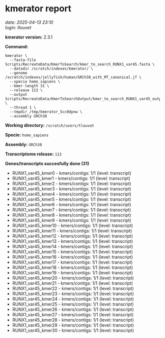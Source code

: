 # kmerator report
*date: 2025-04-13 23:10*  
*login: tlouvet*

**kmerator version:** 2.3.1

**Command:**

```
kmerator \
  --fasta-file Scripts/RecreateData/KmerToSearch/kmer_to_search_RUNX1_var45.fasta \
  --datadir /scratch/indexes/kmerator/ \
  --genome /scratch/indexes/jellyfish/human/GRCh38_with_MT_canonical.jf \
  --specie homo_sapiens \
  --kmer-length 31 \
  --release 113 \
  --output Scripts/RecreateData/KmerToSearchOutput/kmer_to_search_RUNX1_var45_output \
  --thread 1 \
  --tmpdir /tmp/kmerator_5cc0dpnw \
  --assembly GRCh38
```

**Working directory:** `/scratch/users/tlouvet`

**Specie:** `homo_sapiens`

**Assembly:** `GRCh38`

**Transcriptome release:** `113`

**Genes/transcripts succesfully done (31)**

- RUNX1_var45_kmer0 - kmers/contigs: 1/1 (level: transcript)
- RUNX1_var45_kmer1 - kmers/contigs: 1/1 (level: transcript)
- RUNX1_var45_kmer2 - kmers/contigs: 1/1 (level: transcript)
- RUNX1_var45_kmer3 - kmers/contigs: 1/1 (level: transcript)
- RUNX1_var45_kmer4 - kmers/contigs: 1/1 (level: transcript)
- RUNX1_var45_kmer5 - kmers/contigs: 1/1 (level: transcript)
- RUNX1_var45_kmer6 - kmers/contigs: 1/1 (level: transcript)
- RUNX1_var45_kmer7 - kmers/contigs: 1/1 (level: transcript)
- RUNX1_var45_kmer8 - kmers/contigs: 1/1 (level: transcript)
- RUNX1_var45_kmer9 - kmers/contigs: 1/1 (level: transcript)
- RUNX1_var45_kmer10 - kmers/contigs: 1/1 (level: transcript)
- RUNX1_var45_kmer11 - kmers/contigs: 1/1 (level: transcript)
- RUNX1_var45_kmer12 - kmers/contigs: 1/1 (level: transcript)
- RUNX1_var45_kmer13 - kmers/contigs: 1/1 (level: transcript)
- RUNX1_var45_kmer14 - kmers/contigs: 1/1 (level: transcript)
- RUNX1_var45_kmer15 - kmers/contigs: 1/1 (level: transcript)
- RUNX1_var45_kmer16 - kmers/contigs: 1/1 (level: transcript)
- RUNX1_var45_kmer17 - kmers/contigs: 1/1 (level: transcript)
- RUNX1_var45_kmer18 - kmers/contigs: 1/1 (level: transcript)
- RUNX1_var45_kmer19 - kmers/contigs: 1/1 (level: transcript)
- RUNX1_var45_kmer20 - kmers/contigs: 1/1 (level: transcript)
- RUNX1_var45_kmer21 - kmers/contigs: 1/1 (level: transcript)
- RUNX1_var45_kmer22 - kmers/contigs: 1/1 (level: transcript)
- RUNX1_var45_kmer23 - kmers/contigs: 1/1 (level: transcript)
- RUNX1_var45_kmer24 - kmers/contigs: 1/1 (level: transcript)
- RUNX1_var45_kmer25 - kmers/contigs: 1/1 (level: transcript)
- RUNX1_var45_kmer26 - kmers/contigs: 1/1 (level: transcript)
- RUNX1_var45_kmer27 - kmers/contigs: 1/1 (level: transcript)
- RUNX1_var45_kmer28 - kmers/contigs: 1/1 (level: transcript)
- RUNX1_var45_kmer29 - kmers/contigs: 1/1 (level: transcript)
- RUNX1_var45_kmer30 - kmers/contigs: 1/1 (level: transcript)
